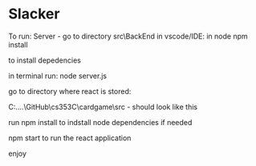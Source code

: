 # Slacker





To run:
Server - 
go to directory src\BackEnd in vscode/IDE: 
in node
npm install 

to install depedencies

in terminal run:
node server.js

go to directory where react is stored:

C:\.\.\.\.\GitHub\cs353C\cardgame\src - should look like this

run npm install to indstall node dependencies if needed

npm start to run the react application

enjoy




